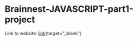 # Brainnest-JAVASCRIPT-part1-project

Link to website: [link](https://paulstranis.github.io/Brainnest-JAVASCRIPT-part1-project/){target="_blank"}
